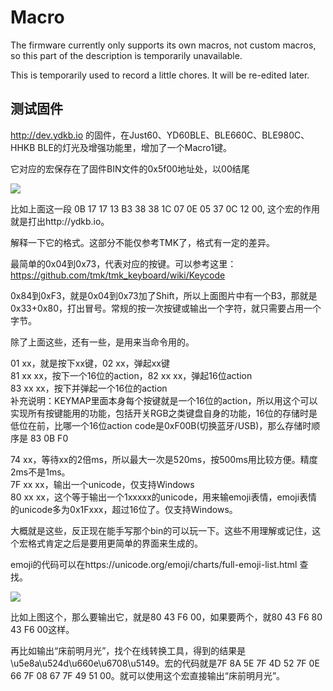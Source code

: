 # Macro

The firmware currently only supports its own macros, not custom macros, so this part of the description is temporarily unavailable.

This is temporarily used to record a little chores. It will be re-edited later.


## 测试固件

http://dev.ydkb.io 的固件，在Just60、YD60BLE、BLE660C、BLE980C、HHKB BLE的灯光及增强功能里，增加了一个Macro1键。

它对应的宏保存在了固件BIN文件的0x5f00地址处，以00结尾

<div style="width: 600px">

![](assets/macro-01.png?600)
</div>

比如上面这一段 0B 17 17 13 B3 38 38 1C 07 0E 05 37 0C 12 00, 这个宏的作用就是打出http://ydkb.io。

解释一下它的格式。这部分不能仅参考TMK了，格式有一定的差异。

最简单的0x04到0x73，代表对应的按键。可以参考这里：<br>
https://github.com/tmk/tmk_keyboard/wiki/Keycode

0x84到0xF3，就是0x04到0x73加了Shift，所以上面图片中有一个B3，那就是0x33+0x80，打出冒号。常规的按一次按键或输出一个字符，就只需要占用一个字节。

除了上面这些，还有一些，是用来当命令用的。

01 xx，就是按下xx键，02 xx，弹起xx键<br>
81 xx xx，按下一个16位的action，82 xx xx，弹起16位action<br>
83 xx xx，按下并弹起一个16位的action<br>
补充说明：KEYMAP里面本身每个按键就是一个16位的action，所以用这个可以实现所有按键能用的功能，包括开关RGB之类键盘自身的功能，16位的存储时是低位在前，比哪一个16位action code是0xF00B(切换蓝牙/USB)，那么存储时顺序是 83 0B F0<br>

74 xx，等待xx的2倍ms，所以最大一次是520ms，按500ms用比较方便。精度2ms不是1ms。<br>
7F xx xx，输出一个unicode，仅支持Windows<br>
80 xx xx，这个等于输出一个1xxxxx的unicode，用来输emoji表情，emoji表情的unicode多为0x1Fxxx，超过16位了。仅支持Windows。

大概就是这些，反正现在能手写那个bin的可以玩一下。<color red>这些不用理解或记住，这个宏格式肯定之后是要用更简单的界面来生成的。</color>

emoji的代码可以在https://unicode.org/emoji/charts/full-emoji-list.html 查找。

<div style="width: 200px">

![](assets/macro-02.png?200)
</div>

比如上图这个，那么要输出它，就是80 43 F6 00，如果要两个，就80 43 F6 80 43 F6 00这样。

再比如输出“床前明月光”，找个在线转换工具，得到的结果是\u5e8a\u524d\u660e\u6708\u5149。宏的代码就是7F 8A 5E 7F 4D 52 7F 0E 66 7F 08 67 7F 49 51 00。就可以使用这个宏直接输出“床前明月光”。